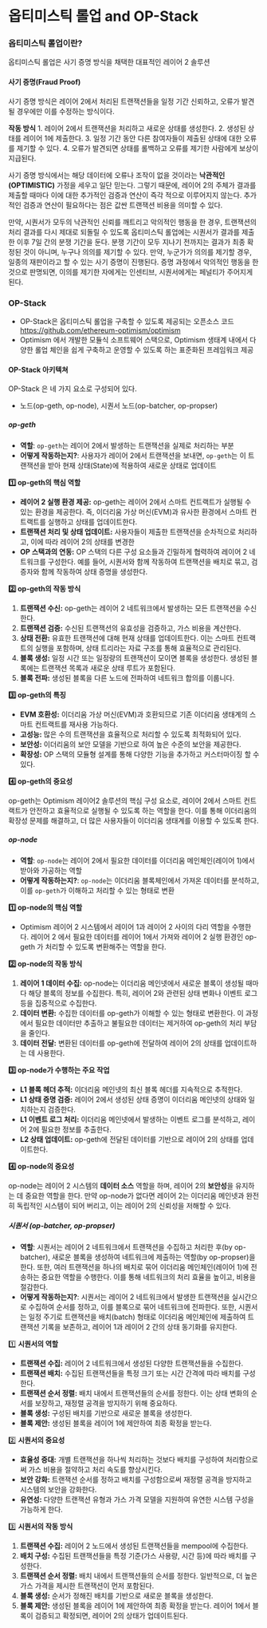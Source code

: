 # 옵티미스틱 롤업 and OP-Stack

### 옵티미스틱 롤업이란?
옵티미스틱 롤업은 사기 증명 방식을 채택한 대표적인 레이어 2 솔루션

#### 사기 증명(Fraud Proof)
사기 증명 방식은 레이어 2에서 처리된 트랜잭션들을 일정 기간 신뢰하고, 오류가 발견될 경우에만 이를 수정하는 방식이다.

**작동 방식**
    1. 레이어 2에서 트랜잭션을 처리하고 새로운 상태를 생성한다.
    2. 생성된 상태를 레이어 1에 제출한다.
    3. 일정 기간 동안 다른 참여자들이 제출된 상태에 대한 오류를 제기할 수 있다.
    4. 오류가 발견되면 상태를 롤백하고 오류를 제기한 사람에게 보상이 지급된다.

사기 증명 방식에서는 해당 데이터에 오류나 조작이 없을 것이라는 **낙관적인(OPTIMISTIC)** 가정을 세우고 일단 믿는다. 그렇기 때문에, 레이어 2의 주체가 결과를 제출할 때마다 이에 대한 추가적인 검증과 연산이 즉각 적으로 이루어지지 않는다. 추가적인 검증과 연산이 필요하다는 점은 값싼 트랜잭션 비용을 의미할 수 있다.

만약, 시퀀서가 모두의 낙관적인 신뢰를 깨트리고 악의적인 행동을 한 경우, 트랜잭션의 처리 결과를 다시 제대로 되돌릴 수 있도록 옵티미스틱 롤업에는 시퀀서가 결과를 제출한 이후 7일 간의 분쟁 기간을 둔다. 분쟁 기간이 모두 지나기 전까지는 결과가 최종 확정된 것이 아니며, 누구나 의의를 제기할 수 있다. 만약, 누군가가 의의를 제기할 경우, 일종의 재판이라고 할 수 있는 사기 증명이 진행된다. 증명 과정에서 악의적인 행동을 한 것으로 판명되면, 이의를 제기한 자에게는 인센티브, 시퀀서에게는 페널티가 주어지게 된다.


### OP-Stack
- OP-Stack은 옵티미스틱 롤업을 구축할 수 있도록 제공되는 오픈소스 코드  
https://github.com/ethereum-optimism/optimism
- Optimism 에서 개발한 모듈식 소프트웨어 스택으로, Optimism 생태계 내에서 다양한 롤업 체인을 쉽게 구축하고 운영할 수 있도록 하는 표준화된 프레임워크 제공

#### OP-Stack 아키텍쳐

OP-Stack 은 네 가지 요소로 구성되어 있다.
- 노드(op-geth, op-node), 시퀀서 노드(op-batcher, op-propser)

##### op-geth

- **역할**: `op-geth`는 레이어 2에서 발생하는 트랜잭션을 실제로 처리하는 부분
- **어떻게 작동하는지?**: 사용자가 레이어 2에서 트랜잭션을 보내면, `op-geth`는 이 트랜잭션을 받아 현재 상태(State)에 적용하여 새로운 상태로 업데이트

**1️⃣ op-geth의 핵심 역할**

- **레이어 2 실행 환경 제공:** op-geth는 레이어 2에서 스마트 컨트랙트가 실행될 수 있는 환경을 제공한다. 즉, 이더리움 가상 머신(EVM)과 유사한 환경에서 스마트 컨트랙트를 실행하고 상태를 업데이트한다.
- **트랜잭션 처리 및 상태 업데이트:** 사용자들이 제출한 트랜잭션을 순차적으로 처리하고, 이에 따라 레이어 2의 상태를 변경한
- **OP 스택과의 연동:** OP 스택의 다른 구성 요소들과 긴밀하게 협력하여 레이어 2 네트워크를 구성한다. 예를 들어, 시퀀서와 함께 작동하여 트랜잭션을 배치로 묶고, 검증자와 함께 작동하여 상태 증명을 생성한다.

**2️⃣ op-geth의 작동 방식**

1. **트랜잭션 수신:** op-geth는 레이어 2 네트워크에서 발생하는 모든 트랜잭션을 수신한다.
2. **트랜잭션 검증:** 수신된 트랜잭션의 유효성을 검증하고, 가스 비용을 계산한다.
3. **상태 전환:** 유효한 트랜잭션에 대해 현재 상태를 업데이트한다. 이는 스마트 컨트랙트의 실행을 포함하며, 상태 트리라는 자료 구조를 통해 효율적으로 관리된다.
4. **블록 생성:** 일정 시간 또는 일정량의 트랜잭션이 모이면 블록을 생성한다. 생성된 블록에는 트랜잭션 목록과 새로운 상태 루트가 포함된다.
5. **블록 전파:** 생성된 블록을 다른 노드에 전파하여 네트워크 합의를 이룹니다.

**3️⃣ op-geth의 특징**

- **EVM 호환성:** 이더리움 가상 머신(EVM)과 호환되므로 기존 이더리움 생태계의 스마트 컨트랙트를 재사용 가능하다.
- **고성능:** 많은 수의 트랜잭션을 효율적으로 처리할 수 있도록 최적화되어 있다.
- **보안성:** 이더리움의 보안 모델을 기반으로 하여 높은 수준의 보안을 제공한다.
- **확장성:** OP 스택의 모듈형 설계를 통해 다양한 기능을 추가하고 커스터마이징 할 수 있다.

**4️⃣ op-geth의 중요성**

op-geth는 Optimism 레이어2 솔루션의 핵심 구성 요소로, 레이어 2에서 스마트 컨트랙트가 안전하고 효율적으로 실행될 수 있도록 하는 역할을 한다. 이를 통해 이더리움의 확장성 문제를 해결하고, 더 많은 사용자들이 이더리움 생태계를 이용할 수 있도록 한다.


##### op-node

- **역할**: `op-node`는 레이어 2에서 필요한 데이터를 이더리움 메인체인(레이어 1)에서 받아와 가공하는 역할
- **어떻게 작동하는지?**: `op-node`는 이더리움 블록체인에서 가져온 데이터를 분석하고, 이를 `op-geth`가 이해하고 처리할 수 있는 형태로 변환

**1️⃣ op-node의 핵심 역할**

- Optimism 레이어 2 시스템에서 레이어 1과 레이어 2 사이의 다리 역할을 수행한다. 레이어 2 에서 필요한 데이터를 레이어 1에서 가져와 레이어 2 실행 환경인 op-geth 가 처리할 수 있도록 변환해주는 역할을 한다.

**2️⃣ op-node의 작동 방식**

1. **레이어 1 데이터 수집:** op-node는 이더리움 메인넷에서 새로운 블록이 생성될 때마다 해당 블록의 정보를 수집한다. 특히, 레이어 2와 관련된 상태 변화나 이벤트 로그 등을 집중적으로 수집한다.
2. **데이터 변환:** 수집한 데이터를 op-geth가 이해할 수 있는 형태로 변환한다. 이 과정에서 필요한 데이터만 추출하고 불필요한 데이터는 제거하여 op-geth의 처리 부담을 줄인다.
3. **데이터 전달:** 변환된 데이터를 op-geth에 전달하여 레이어 2의 상태를 업데이트하는 데 사용한다.

**3️⃣ op-node가 수행하는 주요 작업**

- **L1 블록 헤더 추적:** 이더리움 메인넷의 최신 블록 헤더를 지속적으로 추적한다.
- **L1 상태 증명 검증:** 레이어 2에서 생성된 상태 증명이 이더리움 메인넷의 상태와 일치하는지 검증한다.
- **L1 이벤트 로그 처리:** 이더리움 메인넷에서 발생하는 이벤트 로그를 분석하고, 레이어 2에 필요한 정보를 추출한다.
- **L2 상태 업데이트:** op-geth에 전달된 데이터를 기반으로 레이어 2의 상태를 업데이트한다.

**4️⃣ op-node의 중요성**

op-node는 레이어 2 시스템의 **데이터 소스** 역할을 하며, 레이어 2의 **보안성**을 유지하는 데 중요한 역할을 한다. 만약 op-node가 없다면 레이어 2는 이더리움 메인넷과 완전히 독립적인 시스템이 되어 버리고, 이는 레이어 2의 신뢰성을 저해할 수 있다.

##### 시퀀서 (op-batcher, op-propser)

- **역할**: 시퀀서는 레이어 2 네트워크에서 트랜잭션을 수집하고 처리한 후(by op-batcher), 새로운 블록을 생성하여 네트워크에 제출하는 역할(by op-propser)을 한다. 또한, 여러 트랜잭션을 하나의 배치로 묶어 이더리움 메인체인(레이어 1)에 전송하는 중요한 역할을 수행한다. 이를 통해 네트워크의 처리 효율을 높이고, 비용을 절감한다.
- **어떻게 작동하는지?**: 시퀀서는 레이어 2 네트워크에서 발생한 트랜잭션을 실시간으로 수집하여 순서를 정하고, 이를 블록으로 묶어 네트워크에 전파한다. 또한, 시퀀서는 일정 주기로 트랜잭션을 배치(batch) 형태로 이더리움 메인체인에 제출하여 트랜잭션 기록을 보존하고, 레이어 1과 레이어 2 간의 상태 동기화를 유지한다.

1️⃣ **시퀀서의 역할**

- **트랜잭션 수집:** 레이어 2 네트워크에서 생성된 다양한 트랜잭션들을 수집한다.
- **트랜잭션 배치:** 수집된 트랜잭션들을 특정 크기 또는 시간 간격에 따라 배치를 구성한다.
- **트랜잭션 순서 정렬:** 배치 내에서 트랜잭션들의 순서를 정한다. 이는 상태 변화의 순서를 보장하고, 재정렬 공격을 방지하기 위해 중요하다.
- **블록 생성:** 구성된 배치를 기반으로 새로운 블록을 생성한다.
- **블록 제안:** 생성된 블록을 레이어 1에 제안하여 최종 확정을 받는다.

2️⃣ **시퀀서의 중요성**

- **효율성 증대:** 개별 트랜잭션을 하나씩 처리하는 것보다 배치를 구성하여 처리함으로써 가스 비용을 절약하고 처리 속도를 향상시킨다.
- **보안 강화:** 트랜잭션 순서를 정하고 배치를 구성함으로써 재정렬 공격을 방지하고 시스템의 보안을 강화한다.
- **유연성:** 다양한 트랜잭션 유형과 가스 가격 모델을 지원하여 유연한 시스템 구성을 가능하게 한다.

3️⃣ **시퀀서의 작동 방식**

1. **트랜잭션 수집:** 레이어 2 노드에서 생성된 트랜잭션들을 mempool에 수집한다.
2. **배치 구성:** 수집된 트랜잭션들을 특정 기준(가스 사용량, 시간 등)에 따라 배치를 구성한다.
3. **트랜잭션 순서 정렬:** 배치 내에서 트랜잭션들의 순서를 정한다. 일반적으로, 더 높은 가스 가격을 제시한 트랜잭션이 먼저 포함된다.
4. **블록 생성:** 순서가 정해진 배치를 기반으로 새로운 블록을 생성한다.
5. **블록 제안:** 생성된 블록을 레이어 1에 제안하여 최종 확정을 받는다. 레이어 1에서 블록이 검증되고 확정되면, 레이어 2의 상태가 업데이트된다.